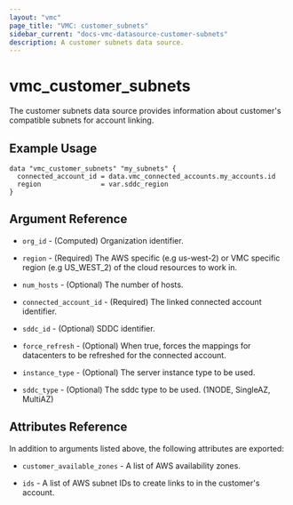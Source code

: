 ```yaml
---
layout: "vmc"
page_title: "VMC: customer_subnets"
sidebar_current: "docs-vmc-datasource-customer-subnets"
description: A customer subnets data source.
---
```


# vmc_customer_subnets

The customer subnets data source provides information about customer's compatible subnets for account linking.
## Example Usage

```hcl
data "vmc_customer_subnets" "my_subnets" {
  connected_account_id = data.vmc_connected_accounts.my_accounts.id
  region               = var.sddc_region
}
```

## Argument Reference

* `org_id` - (Computed) Organization identifier.

* `region` - (Required) The AWS specific (e.g us-west-2) or VMC specific region (e.g US_WEST_2) of the cloud resources to work in.

* `num_hosts` - (Optional) The number of hosts.

* `connected_account_id` - (Required) The linked connected account identifier.

* `sddc_id` - (Optional) SDDC identifier.

* `force_refresh` - (Optional) When true, forces the mappings for datacenters to be refreshed for the connected account.

* `instance_type` - (Optional) The server instance type to be used.

* `sddc_type` - (Optional) The sddc type to be used. (1NODE, SingleAZ, MultiAZ)

## Attributes Reference

In addition to arguments listed above, the following attributes are exported:

* `customer_available_zones` - A list of AWS availability zones.

* `ids` - A list of AWS subnet IDs to create links to in the customer's account.